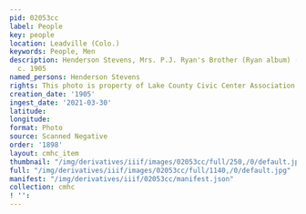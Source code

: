 ```yaml
---
pid: 02053cc
label: People
key: people
location: Leadville (Colo.)
keywords: People, Men
description: Henderson Stevens, Mrs. P.J. Ryan's Brother (Ryan album) (Wing's Gallery)
  c. 1905
named_persons: Henderson Stevens
rights: This photo is property of Lake County Civic Center Association.
creation_date: '1905'
ingest_date: '2021-03-30'
latitude: 
longitude: 
format: Photo
source: Scanned Negative
order: '1898'
layout: cmhc_item
thumbnail: "/img/derivatives/iiif/images/02053cc/full/250,/0/default.jpg"
full: "/img/derivatives/iiif/images/02053cc/full/1140,/0/default.jpg"
manifest: "/img/derivatives/iiif/02053cc/manifest.json"
collection: cmhc
! '': 
---
```


